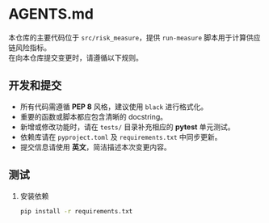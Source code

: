 # AGENTS.md

本仓库的主要代码位于 `src/risk_measure`，提供 `run-measure` 脚本用于计算供应链风险指标。  
在向本仓库提交变更时，请遵循以下规则。

## 开发和提交
- 所有代码需遵循 **PEP 8** 风格，建议使用 `black` 进行格式化。
- 重要的函数或脚本都应包含清晰的 docstring。
- 新增或修改功能时，请在 `tests/` 目录补充相应的 **pytest** 单元测试。
- 依赖库请在 `pyproject.toml` 及 `requirements.txt` 中同步更新。
- 提交信息请使用 **英文**，简洁描述本次变更内容。

## 测试
1. 安装依赖  
   ```bash
   pip install -r requirements.txt
